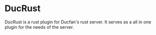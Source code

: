 # DucRust
DucRust is a rust plugin for Ducfan's rust server. It serves as a all in one plugin for the needs of the server.
